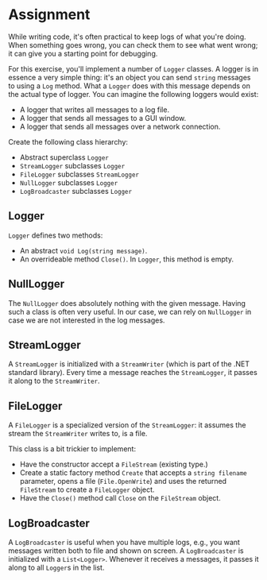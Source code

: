 # Assignment

While writing code, it's often practical to keep logs
of what you're doing. When something goes wrong,
you can check them to see what went wrong;
it can give you a starting point for debugging.

For this exercise, you'll implement a number of `Logger` classes.
A logger is in essence a very simple thing:
it's an object you can send `string` messages to using a `Log` method.
What a `Logger` does with this message depends on the actual
type of logger. You can imagine the following loggers would exist:

* A logger that writes all messages to a log file.
* A logger that sends all messages to a GUI window.
* A logger that sends all messages over a network connection.

Create the following class hierarchy:

* Abstract superclass `Logger`
* `StreamLogger` subclasses `Logger`
* `FileLogger` subclasses `StreamLogger`
* `NullLogger` subclasses `Logger`
* `LogBroadcaster` subclasses `Logger`

## Logger

`Logger` defines two methods:

* An abstract `void Log(string message)`.
* An overrideable method `Close()`. In `Logger`, this method is empty.

## NullLogger

The `NullLogger` does absolutely nothing with the given message.
Having such a class is often very useful. In our case,
we can rely on `NullLogger` in case we are not interested
in the log messages.

## StreamLogger

A `StreamLogger` is initialized with a `StreamWriter` (which is part
of the .NET standard library). Every time a message reaches the
`StreamLogger`, it passes it along to the `StreamWriter`.

## FileLogger

A `FileLogger` is a specialized version of the `StreamLogger`:
it assumes the stream the `StreamWriter` writes to, is a file.

This class is a bit trickier to implement:

* Have the constructor accept a `FileStream` (existing type.)
* Create a static factory method `Create` that accepts a `string filename` parameter,
  opens a file (`File.OpenWrite`) and uses the returned `FileStream` to create
  a `FileLogger` object.
* Have the `Close()` method call `Close` on the `FileStream` object.

## LogBroadcaster

A `LogBroadcaster` is useful when you have multiple logs, e.g.,
you want messages written both to file and shown on screen.
A `LogBroadcaster` is initialized with a `List<Logger>`.
Whenever it receives a messages, it passes it along
to all `Logger`s in the list.
